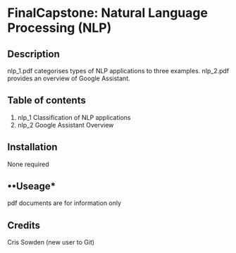 # FinalCapstone: Natural Language Processing (NLP)
## **Description** 
nlp_1.pdf categorises types of NLP applications to three examples. nlp_2.pdf provides an overview of Google Assistant.
## **Table of contents**
1. nlp_1 Classification of NLP applications
2. nlp_2 Google Assistant Overview
## **Installation** 
None required
## ••Useage* 
pdf documents are for information only 
## **Credits** 
Cris Sowden (new user to Git)

